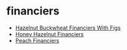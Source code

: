 # financiers

 * [Hazelnut Buckwheat Financiers With Figs](index/h/hazelnut-buckwheat-financiers-with-figs.json)
 * [Honey Hazelnut Financiers](index/h/honey-hazelnut-financiers-51234850.json)
 * [Peach Financiers](index/p/peach-financiers.json)
